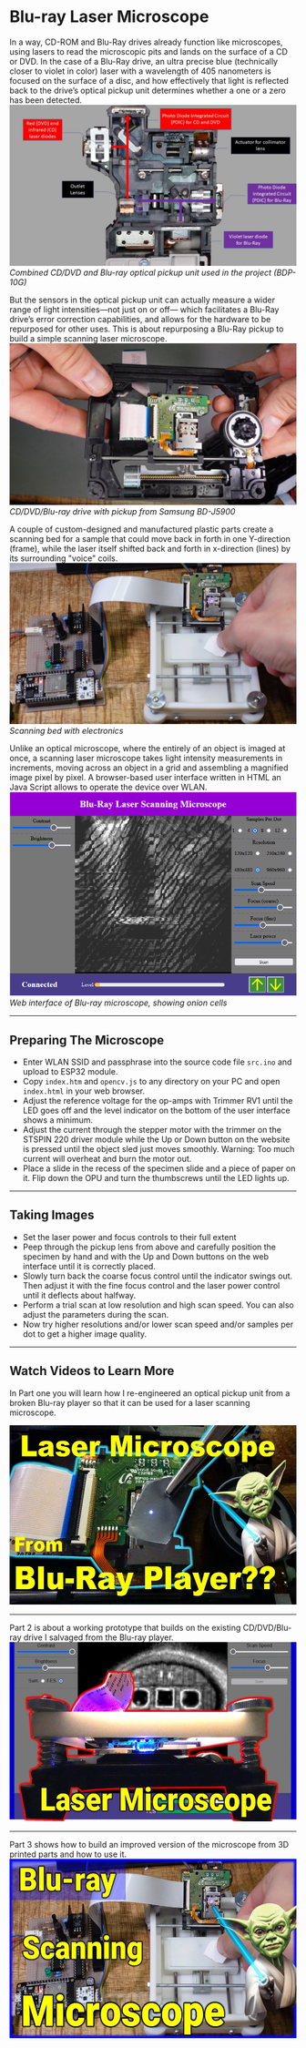 # Blu-ray Laser Microscope
In a way, CD-ROM and Blu-Ray drives already function like microscopes, using lasers to read the microscopic pits and lands on the surface of a CD or DVD. In the case of a Blu-Ray drive, an ultra precise blue (technically closer to violet in color) laser with a wavelength of 405 nanometers is focused on the surface of a disc, and how effectively that light is reflected back to the drive’s optical pickup unit determines whether a one or a zero has been detected.
<img src="./images/2_opu.jpg">*Combined CD/DVD and Blu-ray optical pickup unit used in the project (BDP-10G)*</img>

But the sensors in the optical pickup unit can actually measure a wider range of light intensities—not just on or off— which facilitates a Blu-Ray drive’s error correction capabilities, and allows for the hardware to be repurposed for other uses. This is about repurposing a Blu-Ray pickup to build a simple scanning laser microscope. 
<img src="./images/2a_opu.jpg">*CD/DVD/Blu-ray drive with pickup from Samsung BD-J5900*</img>

A couple of custom-designed and manufactured plastic parts create a scanning bed for a sample that could move back in forth in one Y-direction (frame), while the laser itself shifted back and forth in x-direction (lines) by its surrounding "voice" coils.
<img src="./images/scanbed1.jpg">*Scanning bed with electronics*</img>

Unlike an optical microscope, where the entirely of an object is imaged at once, a scanning laser microscope takes light intensity measurements in increments, moving across an object in a grid and assembling a magnified image pixel by pixel. 
A browser-based user interface written in HTML an Java Script allows to operate the device over WLAN.
<img src="./images/onion480x480.png">*Web interface of Blu-ray microscope, showing onion cells*</img>

---
## Preparing The Microscope
- Enter WLAN SSID and passphrase into the source code file `src.ino` and upload to ESP32 module.
- Copy `index.htm` and `opencv.js` to any directory on your PC and open `index.html` in your web browser.
- Adjust the reference voltage for the op-amps with Trimmer RV1 until the LED goes off and the level indicator on the bottom of the user interface shows a minimum.
- Adjust the current through the stepper motor with the trimmer on the STSPIN 220 driver module while the Up or Down button on the website is pressed until the object sled just moves smoothly. Warning: Too much current will overheat and burn the motor out.
- Place a slide in the recess of the specimen slide and a piece of paper on it. Flip down the OPU and turn the thumbscrews until the LED lights up.
---

## Taking Images
- Set the laser power and focus controls to their full extent
- Peep through the pickup lens from above and carefully position the specimen by hand and with the Up and Down buttons on the web interface until it is correctly placed.
- Slowly turn back the coarse focus control until the indicator swings out. Then adjust it with the fine focus control and the laser power control until it deflects about halfway.
- Perform a trial scan at low resolution and high scan speed. You can also adjust the parameters during the scan.
- Now try higher resolutions and/or lower scan speed and/or samples per dot to get a higher image quality.
  
---
## Watch Videos to Learn More
In Part one you will learn how I re-engineered an optical pickup unit from a broken Blu-ray player so that it can be used for a laser scanning microscope.  

<a href="https://youtu.be/liGuhbFh4IQ" alt="DIY Blu-Ray Laser Scanning Microscope #1: Making a Laser Microphone">
<img width="560" height="315" src="./images/part1.webp"></img>
</a>  

---
Part 2 is about a working prototype that builds on the existing CD/DVD/Blu-ray drive I salvaged from the Blu-ray player.  
<a href="https://youtu.be/Hkialty_8K4" alt="DIY Blu-Ray Laser Scanning Microscope #2: Shooting Images">
<img width="560" height="315" src="./images/part2.jpg"></img>
</a>

---
Part 3 shows how to build an improved version of the microscope from 3D printed parts and how to use it.  
<a href="https://youtu.be/xfuWbnMYOos" alt="DIY Blu-Ray Laser Scanning Microscope #3: Improvements And Tests">
<img width="560" height="315" src="./images/part3.webp"></img>
</a>